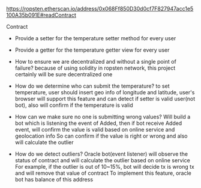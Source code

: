 https://ropsten.etherscan.io/address/0x068Ff850D30d0cf7F827947acc1e5100A35b091E#readContract

Contract
- Provide a setter for the temperature
setter method for every user
- Provide a getter for the temperature
getter view for every user

- How to ensure we are decentralized and without a single point of failure?
because of using solidity in ropsten network, this project certainly will be sure decentralized one
- How do we determine who can submit the temperature?
to set temperature, user should insert geo info of longitude and latitude, user's browser will support this feature and can detect if setter is valid user(not bot), also will confirm if the temperature is valid
- How can we make sure no one is submitting wrong values?
Will build a bot which is listening the event of Added, then if bot receive Added event, will confirm the value is valid based on online service and geolocation info
So can confirm if the value is right or wrong and also will calculate the outlier
- How do we detect outliers?
Oracle bot(event listener) will observe the status of contract and will calculate the outlier based on online service
For example, if the outlier is out of 10~15%, bot will decide tx is wrong tx and will remove that value of contract
To implement this feature, oracle bot has balance of this address
